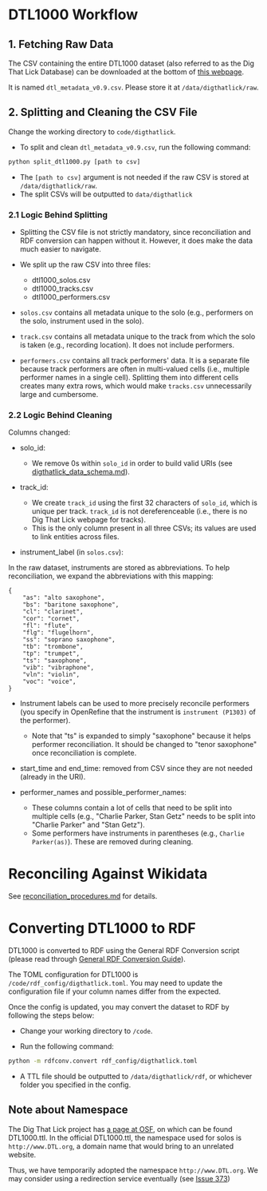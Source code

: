 # DTL1000 Workflow

## 1. Fetching Raw Data

The CSV containing the entire DTL1000 dataset (also referred to as the Dig That Lick Database) can be downloaded at the bottom of [this webpage](https://dig-that-lick.hfm-weimar.de/similarity_search/documentation).

It is named `dtl_metadata_v0.9.csv`. Please store it at `/data/digthatlick/raw`.

## 2. Splitting and Cleaning the CSV File

Change the working directory to `code/digthatlick`.

- To split and clean `dtl_metadata_v0.9.csv`, run the following command:

```python
python split_dtl1000.py [path to csv]
```

- The `[path to csv]` argument is not needed if the raw CSV is stored at `/data/digthatlick/raw`.
- The split CSVs will be outputted to `data/digthatlick`

### 2.1 Logic Behind Splitting

- Splitting the CSV file is not strictly mandatory, since reconciliation and RDF conversion can happen without it. However, it does make the data much easier to navigate.

- We split up the raw CSV into three files:

  - dtl1000_solos.csv
  - dtl1000_tracks.csv
  - dtl1000_performers.csv

- `solos.csv` contains all metadata unique to the solo (e.g., performers on the solo, instrument used in the solo).
- `track.csv` contains all metadata unique to the track from which the solo is taken (e.g., recording location). It does not include performers.
- `performers.csv` contains all track performers' data. It is a separate file because track performers are often in multi-valued cells (i.e., multiple performer names in a single cell). Splitting them into different cells creates many extra rows, which would make `tracks.csv` unnecessarily large and cumbersome.

### 2.2 Logic Behind Cleaning

Columns changed:

- solo_id:

  - We remove 0s within `solo_id` in order to build valid URIs (see [digthatlick_data_schema.md](./digthatlick_data_schema.md)).

- track_id:

  - We create `track_id` using the first 32 characters of `solo_id`, which is unique per track. `track_id` is not dereferenceable (i.e., there is no Dig That Lick webpage for tracks).
  - This is the only column present in all three CSVs; its values are used to link entities across files.

- instrument_label (in `solos.csv`):

In the raw dataset, instruments are stored as abbreviations. To help reconciliation, we expand the abbreviations with this mapping:

```
{
    "as": "alto saxophone",
    "bs": "baritone saxophone",
    "cl": "clarinet",
    "cor": "cornet",
    "fl": "flute",
    "flg": "flugelhorn",
    "ss": "soprano saxophone",
    "tb": "trombone",
    "tp": "trumpet",
    "ts": "saxophone",
    "vib": "vibraphone",
    "vln": "violin",
    "voc": "voice",
}
```

- Instrument labels can be used to more precisely reconcile performers (you specify in OpenRefine that the instrument is `instrument (P1303)` of the performer).

  - Note that "ts" is expanded to simply "saxophone" because it helps performer reconciliation. It should be changed to "tenor saxophone" once reconciliation is complete.

- start_time and end_time: removed from CSV since they are not needed (already in the URI).

- performer_names and possible_performer_names:
  - These columns contain a lot of cells that need to be split into multiple cells (e.g., "Charlie Parker, Stan Getz" needs to be split into "Charlie Parker" and "Stan Getz").
  - Some performers have instruments in parentheses (e.g., `Charlie Parker(as)`). These are removed during cleaning.

# Reconciling Against Wikidata

See [reconciliation_procedures.md](./reconciliation_procedures.md) for details.

# Converting DTL1000 to RDF

DTL1000 is converted to RDF using the General RDF Conversion script (please read through [General RDF Conversion Guide](../rdf_conversion/using_rdfconv_script.md)).

The TOML configuration for DTL1000 is `/code/rdf_config/digthatlick.toml`. You may need to update the configuration file if your column names differ from the expected.

Once the config is updated, you may convert the dataset to RDF by following the steps below:

- Change your working directory to `/code`.

- Run the following command:

```bash
python -m rdfconv.convert rdf_config/digthatlick.toml
```

- A TTL file should be outputted to `/data/digthatlick/rdf`, or whichever folder you specified in the config.

## Note about Namespace

The Dig That Lick project has [a page at OSF](https://osf.io/bwg42/files/osfstorage?view_only=), on which can be found DTL1000.ttl. In the official DTL1000.ttl, the namespace used for solos is `http://www.DTL.org`, a domain name that would bring to an unrelated website.

Thus, we have temporarily adopted the namespace `http://www.DTL.org`. We may consider using a redirection service eventually (see [Issue 373](https://github.com/DDMAL/linkedmusic-datalake/issues/373))

